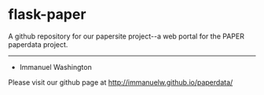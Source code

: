 flask-paper
============

A github repository for our papersite project--a web portal for the PAPER paperdata project. 

----
+ Immanuel Washington

Please visit our github page at http://immanuelw.github.io/paperdata/
